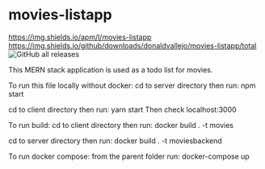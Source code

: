 # movies-listapp
https://img.shields.io/apm/l/movies-listapp
https://img.shields.io/github/downloads/donaldvallejo/movies-listapp/total
<img alt="GitHub all releases" src="https://img.shields.io/github/downloads/donaldvallejo/movies-listapp/total">

This MERN stack application is used as a todo list for movies.


To run this file locally without docker:
cd to server directory then run: 
npm start

cd to client directory then run: 
yarn start
Then check localhost:3000


To run build:
cd to client directory then run: 
docker build . -t movies 

cd to server directory then run: 
docker build . -t moviesbackend


To run docker compose:
from the parent folder run: docker-compose up
